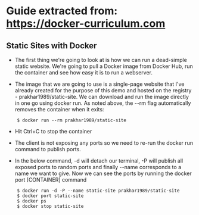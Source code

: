 # Guide extracted from: https://docker-curriculum.com

## Static Sites with Docker

* The first thing we're going to look at is how we can run a dead-simple static website. We're going to pull a Docker image from Docker Hub, run the container and see how easy it is to run a webserver.

* The image that we are going to use is a single-page website that I've already created for the purpose of this demo and hosted on the registry - prakhar1989/static-site. We can download and run the image directly in one go using docker run. As noted above, the --rm flag automatically removes the container when it exits:
```
	$ docker run --rm prakhar1989/static-site
```
* Hit Ctrl+C to stop the container

* The client is not exposing any ports so we need to re-run the docker run command to publish ports.

* In the below command, -d will detach our terminal, -P will publish all exposed ports to random ports and finally --name corresponds to a name we want to give. Now we can see the ports by running the docker port [CONTAINER] command
```
	$ docker run -d -P --name static-site prakhar1989/static-site
	$ docker port static-site
	$ docker ps
	$ docker stop static-site
```